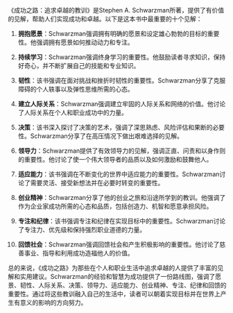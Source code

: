 《成功之路：追求卓越的教训》是Stephen A. Schwarzman所著，提供了有价值的见解，帮助人们实现成功和卓越。以下是这本书中最重要的十个见解：

1. **拥抱愿景**：Schwarzman强调拥有明确的愿景和设定雄心勃勃的目标的重要性。他强调拥有愿景如何推动动力和专注。

2. **持续学习**：Schwarzman强调终身学习的重要性。他鼓励读者寻求知识，保持好奇心，并不断扩展自己的技能和专业知识。

3. **韧性**：该书强调在面对挑战和挫折时韧性的重要性。Schwarzman分享了克服障碍的个人轶事以及弹性思维所需的心态。

4. **建立人际关系**：Schwarzman强调建立牢固的人际关系和网络的价值。他讨论了人际关系在个人和职业成功中的力量。

5. **决策**：该书深入探讨了决策的艺术，强调了深思熟虑、风险评估和果断的必要性。Schwarzman分享了在高压情况下做出艰难选择的见解。

6. **领导力**：Schwarzman提供了有效领导力的见解，强调正直、问责和以身作则的重要性。他讨论了使一个伟大领导者的品质以及如何激励和鼓舞他人。

7. **适应能力**：该书强调在不断变化的世界中适应能力的重要性。Schwarzman讨论了需要灵活、接受新想法并在必要时转变的重要性。

8. **创业精神**：Schwarzman分享了他的创业之旅和沿途所学到的教训。他强调了作为企业家成功所需的心态和品质，包括创造力、机智和愿意承担风险。

9. **专注和纪律**：该书强调专注和纪律在实现目标中的重要性。Schwarzman讨论了专注力、优先级和保持强烈职业道德的力量。

10. **回馈社会**：Schwarzman强调回馈社会和产生积极影响的重要性。他讨论了慈善事业、指导和利用成功造福他人的价值。

总的来说，《成功之路》为那些在个人和职业生活中追求卓越的人提供了丰富的见解和实用建议。Schwarzman的经验和智慧为成功提供了一份路线图，强调了愿景、韧性、人际关系、决策、领导力、适应能力、创业精神、专注、纪律和回馈的重要性。通过将这些教训融入自己的生活中，读者可以朝着实现目标并在世界上产生有意义的影响的方向努力。